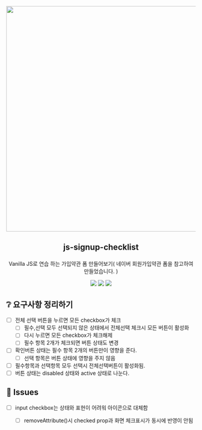 

<p align='center'>
<img src="https://user-images.githubusercontent.com/107792728/224013212-90203ac5-0e27-4192-abe5-c73a3187e940.gif" height="600px" width="540px">
</p>


## <p align='center'>js-signup-checklist</p>



<p align='center'>Vanilla JS로 연습 하는 가입약관 폼 만들어보기( 네이버 회원가입약관 폼을 참고하여 만들었습니다. )</p>
<p align="middle">
  <img src="https://img.shields.io/badge/language-html-red.svg?style=flat-square"/>
  <img src="https://img.shields.io/badge/language-css-blue.svg?style=flat-square"/>
  <img src="https://img.shields.io/badge/language-js-yellow.svg?style=flat-square"/>
</p>



## ❔ 요구사항 정리하기

- [ ] 전체 선택 버튼을 누르면 모든 checkbox가 체크
  - [ ] 필수,선택 모두 선택되지 않은 상태에서 전체선택 체크시 모든 버튼이 활성화
  - [ ] 다시 누르면 모든 checkbox가 체크해제
  - [ ] 필수 항목 2개가 체크되면 버튼 상태도 변경
- [ ] 확인버튼 상태는 필수 항목 2개의 버튼만이 영향을 준다.
  - [ ] 선택 항목은 버튼 상태에 영향을 주지 않음
- [ ] 필수항목과 선택항목 모두 선택시 전체선택버튼이 활성화됨.
- [ ] 버튼 상태는 disabled 상태와 active 상태로 나눈다.

## 🐞 Issues

- [ ] input checkbox는 상태와 표현이 어려워 아이콘으로 대체함
  - [ ] removeAttribute()시 checked prop과 화면 체크표시가 동시에 반영이 안됨





